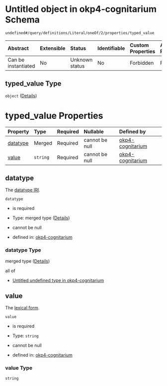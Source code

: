# Untitled object in okp4-cognitarium Schema

```txt
undefined#/query/definitions/Literal/oneOf/2/properties/typed_value
```

| Abstract            | Extensible | Status         | Identifiable | Custom Properties | Additional Properties | Access Restrictions | Defined In                                                                     |
| :------------------ | :--------- | :------------- | :----------- | :---------------- | :-------------------- | :------------------ | :----------------------------------------------------------------------------- |
| Can be instantiated | No         | Unknown status | No           | Forbidden         | Forbidden             | none                | [okp4-cognitarium.json\*](schema/okp4-cognitarium.json "open original schema") |

## typed\_value Type

`object` ([Details](okp4-cognitarium-querymsg-definitions-literal-oneof-typedvalue-properties-typed_value.md))

# typed\_value Properties

| Property              | Type     | Required | Nullable       | Defined by                                                                                                                                                                                                                 |
| :-------------------- | :------- | :------- | :------------- | :------------------------------------------------------------------------------------------------------------------------------------------------------------------------------------------------------------------------- |
| [datatype](#datatype) | Merged   | Required | cannot be null | [okp4-cognitarium](okp4-cognitarium-querymsg-definitions-literal-oneof-typedvalue-properties-typed_value-properties-datatype.md "undefined#/query/definitions/Literal/oneOf/2/properties/typed_value/properties/datatype") |
| [value](#value)       | `string` | Required | cannot be null | [okp4-cognitarium](okp4-cognitarium-querymsg-definitions-literal-oneof-typedvalue-properties-typed_value-properties-value.md "undefined#/query/definitions/Literal/oneOf/2/properties/typed_value/properties/value")       |

## datatype

The [datatype IRI](https://www.w3.org/TR/rdf11-concepts/#dfn-datatype-iri).

`datatype`

* is required

* Type: merged type ([Details](okp4-cognitarium-querymsg-definitions-literal-oneof-typedvalue-properties-typed_value-properties-datatype.md))

* cannot be null

* defined in: [okp4-cognitarium](okp4-cognitarium-querymsg-definitions-literal-oneof-typedvalue-properties-typed_value-properties-datatype.md "undefined#/query/definitions/Literal/oneOf/2/properties/typed_value/properties/datatype")

### datatype Type

merged type ([Details](okp4-cognitarium-querymsg-definitions-literal-oneof-typedvalue-properties-typed_value-properties-datatype.md))

all of

* [Untitled undefined type in okp4-cognitarium](okp4-cognitarium-querymsg-definitions-literal-oneof-typedvalue-properties-typed_value-properties-datatype-allof-0.md "check type definition")

## value

The [lexical form](https://www.w3.org/TR/rdf11-concepts/#dfn-lexical-form).

`value`

* is required

* Type: `string`

* cannot be null

* defined in: [okp4-cognitarium](okp4-cognitarium-querymsg-definitions-literal-oneof-typedvalue-properties-typed_value-properties-value.md "undefined#/query/definitions/Literal/oneOf/2/properties/typed_value/properties/value")

### value Type

`string`
